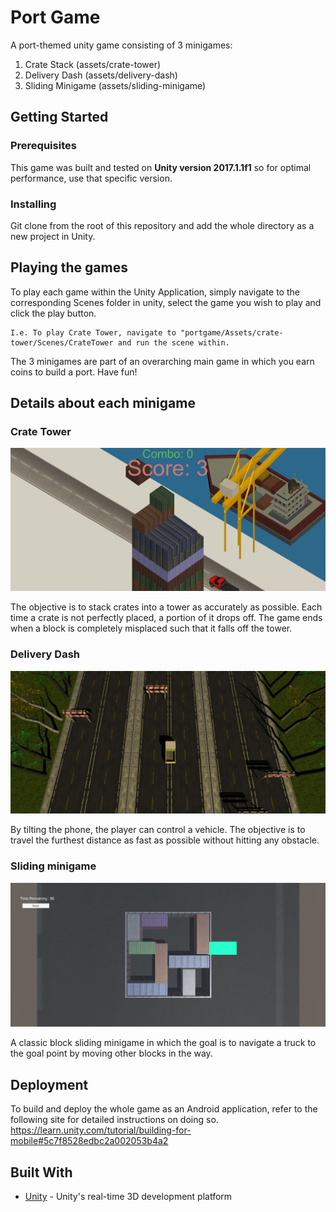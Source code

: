 # Port Game
A port-themed unity game consisting of 3 minigames:
1. Crate Stack (assets/crate-tower)
2. Delivery Dash (assets/delivery-dash)
3. Sliding Minigame (assets/sliding-minigame)

## Getting Started

### Prerequisites

This game was built and tested on **Unity version 2017.1.1f1** so for optimal performance, use that specific version.

### Installing

Git clone from the root of this repository and add the whole directory as a new project in Unity.

## Playing the games

To play each game within the Unity Application, simply navigate to the corresponding Scenes folder in unity, select the game you wish to play and click the play button.

```
I.e. To play Crate Tower, navigate to "portgame/Assets/crate-tower/Scenes/CrateTower and run the scene within.
```
The 3 minigames are part of an overarching main game in which you earn coins to build a port. Have fun!

## Details about each minigame

### Crate Tower
![Crate Tower](Samples/stack.JPG)

The objective is to stack crates into a tower as accurately as possible. Each time a crate is not perfectly placed, a portion of it drops off. The game ends when a block is completely misplaced such that it falls off the tower.

### Delivery Dash
![Delivery Dash](Samples/road.JPG)

By tilting the phone, the player can control a vehicle. The objective is to travel the furthest distance as fast as possible without hitting any obstacle.

### Sliding minigame
![Sliding Minigame](Samples/sliding.JPG)

A classic block sliding minigame in which the goal is to navigate a truck to the goal point by moving other blocks in the way.

## Deployment

To build and deploy the whole game as an Android application, refer to the following site for detailed instructions on doing so.
https://learn.unity.com/tutorial/building-for-mobile#5c7f8528edbc2a002053b4a2

## Built With

* [Unity](https://unity.com/) - Unity's real-time 3D development platform




